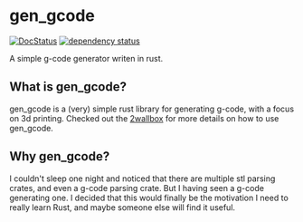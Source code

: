 # gen_gcode

[![DocStatus](https://docs.rs/gen_gcode/badge.svg)](https://docs.rs/gen_gcode) [![dependency status](https://deps.rs/repo/github/codytrey/gen_gcode/status.svg)](https://deps.rs/repo/github/codytrey/gen_gcode)

A simple g-code generator writen in rust.

## What is gen_gcode?

gen_gcode is a (very) simple rust library for generating g-code, with a focus on 3d printing. Checked out the [2wallbox](./examples/2wallbox.rs) for more details on how to use gen_gcode.

## Why gen_gcode?

I couldn't sleep one night and noticed that there are multiple stl parsing crates, and even a g-code parsing crate. But I having seen a g-code generating one. I decided that this would finally be the motivation I need to really learn Rust, and maybe someone else will find it useful.